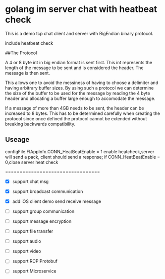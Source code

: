 golang im server chat with heatbeat check
===========

This is a demo tcp chat client and server with BigEndian binary protocol.

include heatbeat check

##The Protocol

A 4 or 8 byte int in big endian format is sent first. This int represents the length of the message to be sent
and is considered the header. The message is then sent.

This allows one to avoid the messiness of having to choose a delimiter and having arbitrary buffer sizes.
By using such a protocol we can determine the size of the buffer to be used for the message by reading
the 4 byte header and allocating a buffer large enough to accomodate the message.

If a message of more than 4GB needs to be sent, the header can be increased to 8 bytes. This has to be determined
carefully when creating the protocol since once defined the protocol cannot be extended without breaking backwards
compatibility.


## Useage

configFile.FlAppInfo.CONN_HeatBeatEnable = 1 enable heatcheck,server will send a pack, client should send a response; if CONN_HeatBeatEnable = 0,close server heat check


=================================
- [x] support chat msg
- [x] support broadcast communication
- [x] add iOS client demo send receive message
- [ ] support group communication
- [ ] support message encryption
- [ ] support file transfer
- [ ] support audio
- [ ] support video
- [ ] support RCP Protobuf
- [ ] support Microservice 

